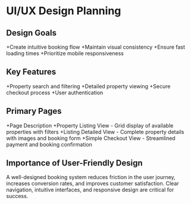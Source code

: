# UI/UX Design Planning
## Design Goals
+Create intuitive booking flow
+Maintain visual consistency
+Ensure fast loading times
+Prioritize mobile responsiveness

## Key Features
+Property search and filtering
+Detailed property viewing
+Secure checkout process
+User authentication
## Primary Pages
+Page	Description
+Property Listing View	- Grid display of available properties with filters
+Listing Detailed View	- Complete property details with images and booking form
+Simple Checkout View - Streamlined payment and booking confirmation
## Importance of User-Friendly Design
A well-designed booking system reduces friction in the user journey, increases conversion 
rates, and improves customer satisfaction. Clear navigation, intuitive interfaces, and responsive design 
are critical for success.

